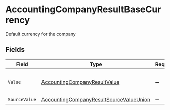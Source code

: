 # AccountingCompanyResultBaseCurrency

Default currency for the company


## Fields

| Field                                                                                                         | Type                                                                                                          | Required                                                                                                      | Description                                                                                                   | Example                                                                                                       |
| ------------------------------------------------------------------------------------------------------------- | ------------------------------------------------------------------------------------------------------------- | ------------------------------------------------------------------------------------------------------------- | ------------------------------------------------------------------------------------------------------------- | ------------------------------------------------------------------------------------------------------------- |
| `Value`                                                                                                       | [AccountingCompanyResultValue](../../Models/Components/AccountingCompanyResultValue.md)                       | :heavy_minus_sign:                                                                                            | Default currency for the company                                                                              | USD                                                                                                           |
| `SourceValue`                                                                                                 | [AccountingCompanyResultSourceValueUnion](../../Models/Components/AccountingCompanyResultSourceValueUnion.md) | :heavy_minus_sign:                                                                                            | N/A                                                                                                           | USD                                                                                                           |